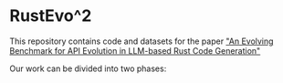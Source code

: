# RustEvo^2
This repository contains code and datasets for the paper [&#34;An Evolving Benchmark for API Evolution in LLM-based Rust Code Generation&#34;](https://arxiv.org/abs/)

Our work can be divided into two phases: 

